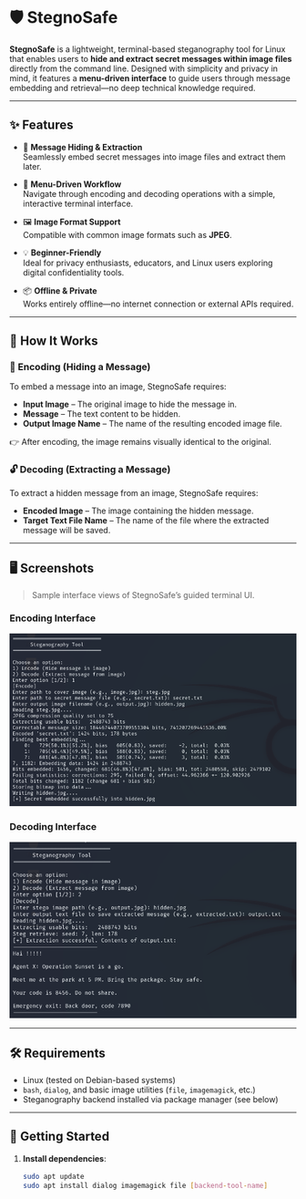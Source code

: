 # 🛡️ StegnoSafe

**StegnoSafe** is a lightweight, terminal-based steganography tool for Linux that enables users to **hide and extract secret messages within image files** directly from the command line. Designed with simplicity and privacy in mind, it features a **menu-driven interface** to guide users through message embedding and retrieval—no deep technical knowledge required.

---

## ✨ Features

- 🔐 **Message Hiding & Extraction**  
  Seamlessly embed secret messages into image files and extract them later.

- 🧭 **Menu-Driven Workflow**  
  Navigate through encoding and decoding operations with a simple, interactive terminal interface.

- 🖼️ **Image Format Support**  
  Compatible with common image formats such as **JPEG**.

- 💡 **Beginner-Friendly**  
  Ideal for privacy enthusiasts, educators, and Linux users exploring digital confidentiality tools.

- 📦 **Offline & Private**  
  Works entirely offline—no internet connection or external APIs required.

---

## 📸 How It Works

### 🔐 Encoding (Hiding a Message)

To embed a message into an image, StegnoSafe requires:

- **Input Image** – The original image to hide the message in.
- **Message** – The text content to be hidden.
- **Output Image Name** – The name of the resulting encoded image file.

👉 After encoding, the image remains visually identical to the original.

### 🔓 Decoding (Extracting a Message)

To extract a hidden message from an image, StegnoSafe requires:

- **Encoded Image** – The image containing the hidden message.
- **Target Text File Name** – The name of the file where the extracted message will be saved.

---

## 🖥️ Screenshots

> Sample interface views of StegnoSafe’s guided terminal UI.

### Encoding Interface
![Encoding Screenshot](Encoding.png)

### Decoding Interface
![Decoding Screenshot](Decoding.png)

---

## 🛠 Requirements

- Linux (tested on Debian-based systems)
- `bash`, `dialog`, and basic image utilities (`file`, `imagemagick`, etc.)
- Steganography backend installed via package manager (see below)

---

## 🚀 Getting Started

1. **Install dependencies**:
   ```bash
   sudo apt update
   sudo apt install dialog imagemagick file [backend-tool-name]
